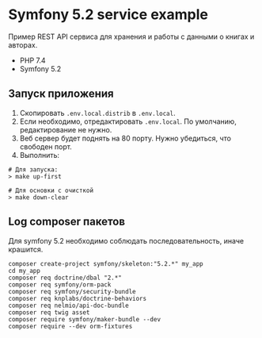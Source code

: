 # Symfony 5.2 service example

Пример REST API сервиса для хранения и работы с данными о книгах и авторах.

- PHP 7.4
- Symfony 5.2

## Запуск приложения

1. Скопировать `.env.local.distrib` в `.env.local`.
2. Если необходимо, отредактировать `.env.local`. По умолчанию, редактирование не нужно.
3. Веб сервер будет поднять на 80 порту. Нужно убедиться, что свободен порт.
4. Выполнить:
```
# Для запуска:
> make up-first

# Для основки с очисткой
> make down-clear
```

## Log composer пакетов

Для symfony 5.2 необходимо соблюдать последовательность, иначе крашится.

```
composer create-project symfony/skeleton:"5.2.*" my_app
cd my_app
composer req doctrine/dbal "2.*"
composer req symfony/orm-pack
composer req symfony/security-bundle
composer req knplabs/doctrine-behaviors
composer req nelmio/api-doc-bundle
composer req twig asset
composer require symfony/maker-bundle --dev
composer require --dev orm-fixtures
```
